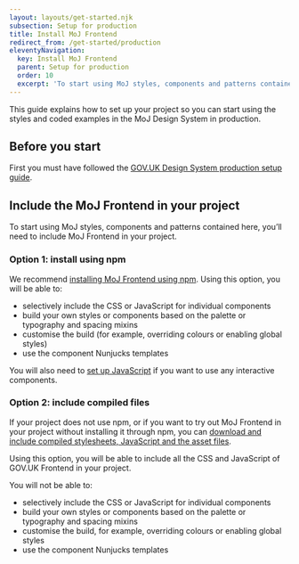 ```yaml
---
layout: layouts/get-started.njk
subsection: Setup for production
title: Install MoJ Frontend
redirect_from: /get-started/production
eleventyNavigation:
  key: Install MoJ Frontend
  parent: Setup for production
  order: 10
  excerpt: 'To start using MoJ styles, components and patterns contained here, you’ll need to include MoJ Frontend in your project.'
---
```


This guide explains how to set up your project so you can start using the styles and coded examples in the MoJ Design System in production.

## Before you start

First you must have followed the [GOV.UK Design System production setup guide](https://design-system.service.gov.uk/get-started/production/).

## Include the MoJ Frontend in your project

To start using MoJ styles, components and patterns contained here, you’ll need to include MoJ Frontend in your project.

### Option 1: install using npm

We recommend [installing MoJ Frontend using npm](/production/installing-with-npm/). Using this option, you will be able to:

- selectively include the CSS or JavaScript for individual components
- build your own styles or components based on the palette or typography and spacing mixins
- customise the build (for example, overriding colours or enabling global styles)
- use the component Nunjucks templates

You will also need to [set up JavaScript](/production/setting-up-javascript/) if you want to use any interactive components.

### Option 2: include compiled files

If your project does not use npm, or if you want to try out MoJ Frontend in your project without installing it through npm, you can [download and include compiled stylesheets, JavaScript and the asset files](/production/installing-compiled/).

Using this option, you will be able to include all the CSS and JavaScript of GOV.UK Frontend in your project.

You will not be able to:

- selectively include the CSS or JavaScript for individual components
- build your own styles or components based on the palette or typography and spacing mixins
- customise the build, for example, overriding colours or enabling global styles
- use the component Nunjucks templates

